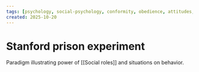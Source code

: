 ```yaml
---
tags: [psychology, social-psychology, conformity, obedience, attitudes, attribution, prejudice, aggression, prosocial]
created: 2025-10-20
---
```

# Stanford prison experiment

Paradigm illustrating power of [[Social roles]] and situations on behavior.
